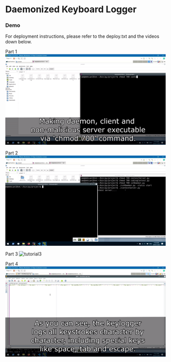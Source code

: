 # Daemonized Keyboard Logger
### Demo

For deployment instructions, please refer to the deploy.txt and the videos down below.

Part 1
![tutorial1](https://github.com/9714park/daemonizedKeyboardLogger/blob/master/res/tutorial1.gif)

Part 2
![tutorial2](https://github.com/9714park/daemonizedKeyboardLogger/blob/master/res/tutorial2.gif)

Part 3
![tutorial3](https://github.com/9714park/daemonizedKeyboardLogger/blob/master/res/tutorial3.gif)

Part 4
![tutorial4](https://github.com/9714park/daemonizedKeyboardLogger/blob/master/res/tutorial4.gif)
